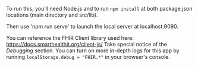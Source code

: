 To run this, you'll need Node.js and to run `npm install` at both package.json locations (main directory and src/lib).

Then use 'npm run serve' to launch the local server at localhost:9090.

You can reference the FHIR Client library used here: https://docs.smarthealthit.org/client-js/
Take special notice of the *Debugging* section.  You can turn on more in-depth logs for this app by running `localStorage.debug = "FHIR.*"` in your browser's console.